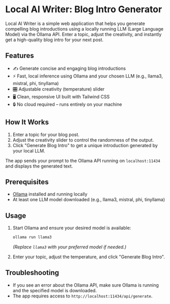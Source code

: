 # Local AI Writer: Blog Intro Generator

Local AI Writer is a simple web application that helps you generate compelling blog introductions using a locally running LLM (Large Language Model) via the Ollama API. Enter a topic, adjust the creativity, and instantly get a high-quality blog intro for your next post.

## Features

- ✍️ Generate concise and engaging blog introductions
- ⚡ Fast, local inference using Ollama and your chosen LLM (e.g., llama3, mistral, phi, tinyllama)
- 🎛️ Adjustable creativity (temperature) slider
- 🖥️ Clean, responsive UI built with Tailwind CSS
- 🔒 No cloud required – runs entirely on your machine

## How It Works

1. Enter a topic for your blog post.
2. Adjust the creativity slider to control the randomness of the output.
3. Click "Generate Blog Intro" to get a unique introduction generated by your local LLM.

The app sends your prompt to the Ollama API running on `localhost:11434` and displays the generated text.

## Prerequisites

- [Ollama](https://ollama.com/) installed and running locally
- At least one LLM model downloaded (e.g., llama3, mistral, phi, tinyllama)

## Usage

1. Start Ollama and ensure your desired model is available:
   ```sh
   ollama run llama3
   ```
   *(Replace `llama3` with your preferred model if needed.)*

2. Enter your topic, adjust the temperature, and click "Generate Blog Intro".

## Troubleshooting

- If you see an error about the Ollama API, make sure Ollama is running and the specified model is downloaded.
- The app requires access to `http://localhost:11434/api/generate`.
